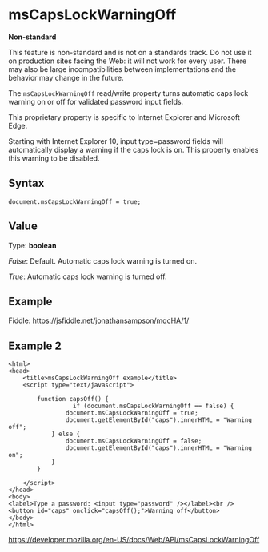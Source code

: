 msCapsLockWarningOff
====================

**Non-standard**

This feature is non-standard and is not on a standards track. Do not use it on production sites facing the Web: it will not work for every user. There may also be large incompatibilities between implementations and the behavior may change in the future.

The `msCapsLockWarningOff` read/write property turns automatic caps lock warning on or off for validated password input fields.

This proprietary property is specific to Internet Explorer and Microsoft Edge.

Starting with Internet Explorer 10, input type=password fields will automatically display a warning if the caps lock is on. This property enables this warning to be disabled.

Syntax
------

    document.msCapsLockWarningOff = true;

Value
-----

Type: **boolean**

*False*: Default. Automatic caps lock warning is turned on.

*True*: Automatic caps lock warning is turned off.

Example
-------

Fiddle: <https://jsfiddle.net/jonathansampson/mqcHA/1/>

Example 2
---------

    <html>
    <head>
        <title>msCapsLockWarningOff example</title>
        <script type="text/javascript">

            function capsOff() {
                      if (document.msCapsLockWarningOff == false) {
                    document.msCapsLockWarningOff = true;
                    document.getElementById("caps").innerHTML = "Warning off";
                } else {
                    document.msCapsLockWarningOff = false;
                    document.getElementById("caps").innerHTML = "Warning on";
                }
            }

        </script>
    </head>
    <body>
    <label>Type a password: <input type="password" /></label><br />
    <button id="caps" onclick="capsOff();">Warning off</button>
    </body>
    </html>

<a href="https://developer.mozilla.org/en-US/docs/Web/API/msCapsLockWarningOff" class="_attribution-link">https://developer.mozilla.org/en-US/docs/Web/API/msCapsLockWarningOff</a>
